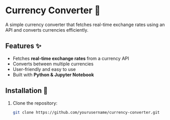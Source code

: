 # Currency Converter 💱

A simple currency converter that fetches real-time exchange rates using an API and converts currencies efficiently.

## Features ✨
- Fetches **real-time exchange rates** from a currency API
- Converts between multiple currencies
- User-friendly and easy to use
- Built with **Python & Jupyter Notebook**

## Installation 🔧
1. Clone the repository:
   ```bash
   git clone https://github.com/yourusername/currency-converter.git
